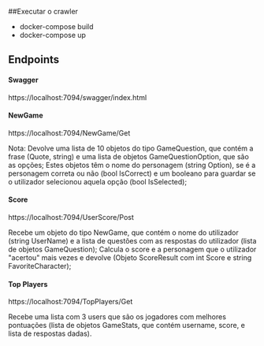 ##Executar o crawler
- docker-compose build
- docker-compose up

## Endpoints

#### Swagger
https://localhost:7094/swagger/index.html

#### NewGame
https://localhost:7094/NewGame/Get

Nota: Devolve uma lista de 10 objetos do tipo GameQuestion, que contém a frase (Quote, string) e uma lista de objetos GameQuestionOption, que são as opções; Estes objetos têm o nome do personagem (string Option), se é a personagem correta ou não (bool IsCorrect) e um booleano para guardar se o utilizador selecionou aquela opção (bool IsSelected);

#### Score
https://localhost:7094/UserScore/Post

Recebe um objeto do tipo NewGame, que contém o nome do utilizador (string UserName) e a lista de questões com as respostas do utilizador (lista de objetos GameQuestion); Calcula o score e a personagem que o utilizador "acertou" mais vezes e devolve (Objeto ScoreResult com int Score e string FavoriteCharacter);

#### Top Players
https://localhost:7094/TopPlayers/Get

Recebe uma lista com 3 users que são os jogadores com melhores pontuações (lista de objetos GameStats, que contém username, score, e lista de respostas dadas).
